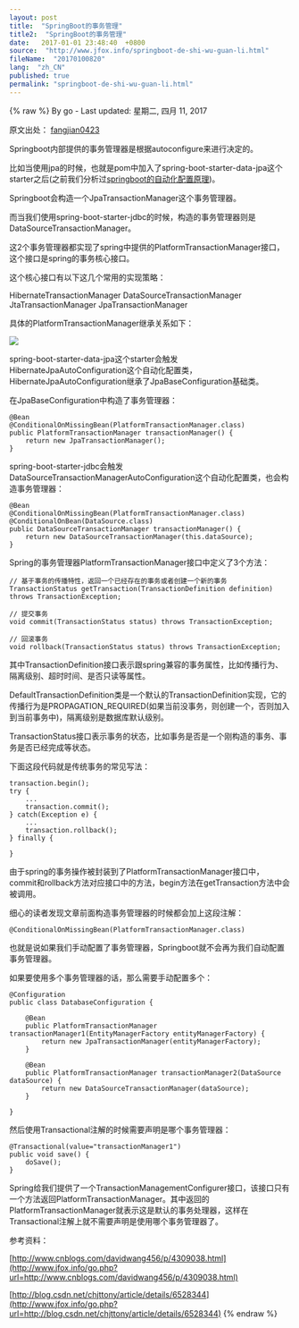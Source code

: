 ```yaml
---
layout: post
title:  "SpringBoot的事务管理"
title2:  "SpringBoot的事务管理"
date:   2017-01-01 23:48:40  +0800
source:  "http://www.jfox.info/springboot-de-shi-wu-guan-li.html"
fileName:  "20170100820"
lang:  "zh_CN"
published: true
permalink: "springboot-de-shi-wu-guan-li.html"
---
```

{% raw %}
By go - Last updated: 星期二, 四月 11, 2017

原文出处： [fangjian0423](http://www.jfox.info/go.php?url=http://fangjian0423.github.io/2016/10/07/springboot-transaction/)

Springboot内部提供的事务管理器是根据autoconfigure来进行决定的。

比如当使用jpa的时候，也就是pom中加入了spring-boot-starter-data-jpa这个starter之后(之前我们分析过[springboot的自动化配置原理](http://www.jfox.info/go.php?url=http://fangjian0423.github.io/2016/06/12/springboot-autoconfig-analysis/))。

Springboot会构造一个JpaTransactionManager这个事务管理器。

而当我们使用spring-boot-starter-jdbc的时候，构造的事务管理器则是DataSourceTransactionManager。

这2个事务管理器都实现了spring中提供的PlatformTransactionManager接口，这个接口是spring的事务核心接口。

这个核心接口有以下这几个常用的实现策略：

HibernateTransactionManager DataSourceTransactionManager JtaTransactionManager JpaTransactionManager

具体的PlatformTransactionManager继承关系如下：

[![](d5d1789.png)](/wp-content/uploads/2017/04/transactionmanager.png)

spring-boot-starter-data-jpa这个starter会触发HibernateJpaAutoConfiguration这个自动化配置类，HibernateJpaAutoConfiguration继承了JpaBaseConfiguration基础类。

在JpaBaseConfiguration中构造了事务管理器：

    @Bean
    @ConditionalOnMissingBean(PlatformTransactionManager.class)
    public PlatformTransactionManager transactionManager() {
        return new JpaTransactionManager();
    }

spring-boot-starter-jdbc会触发DataSourceTransactionManagerAutoConfiguration这个自动化配置类，也会构造事务管理器：

    @Bean
    @ConditionalOnMissingBean(PlatformTransactionManager.class)
    @ConditionalOnBean(DataSource.class)
    public DataSourceTransactionManager transactionManager() {
        return new DataSourceTransactionManager(this.dataSource);
    }

Spring的事务管理器PlatformTransactionManager接口中定义了3个方法：

    // 基于事务的传播特性，返回一个已经存在的事务或者创建一个新的事务
    TransactionStatus getTransaction(TransactionDefinition definition) throws TransactionException;
    
    // 提交事务
    void commit(TransactionStatus status) throws TransactionException;
    
    // 回滚事务
    void rollback(TransactionStatus status) throws TransactionException;

其中TransactionDefinition接口表示跟spring兼容的事务属性，比如传播行为、隔离级别、超时时间、是否只读等属性。

DefaultTransactionDefinition类是一个默认的TransactionDefinition实现，它的传播行为是PROPAGATION_REQUIRED(如果当前没事务，则创建一个，否则加入到当前事务中)，隔离级别是数据库默认级别。

TransactionStatus接口表示事务的状态，比如事务是否是一个刚构造的事务、事务是否已经完成等状态。

下面这段代码就是传统事务的常见写法：

    transaction.begin();
    try {
        ...
        transaction.commit();
    } catch(Exception e) {
        ...
        transaction.rollback();
    } finally {
    
    }

由于spring的事务操作被封装到了PlatformTransactionManager接口中，commit和rollback方法对应接口中的方法，begin方法在getTransaction方法中会被调用。

细心的读者发现文章前面构造事务管理器的时候都会加上这段注解：

    @ConditionalOnMissingBean(PlatformTransactionManager.class)

也就是说如果我们手动配置了事务管理器，Springboot就不会再为我们自动配置事务管理器。

如果要使用多个事务管理器的话，那么需要手动配置多个：

    @Configuration
    public class DatabaseConfiguration {
    
        @Bean
        public PlatformTransactionManager transactionManager1(EntityManagerFactory entityManagerFactory) {
            return new JpaTransactionManager(entityManagerFactory);
        }
    
        @Bean
        public PlatformTransactionManager transactionManager2(DataSource dataSource) {
            return new DataSourceTransactionManager(dataSource);
        }
    
    }

然后使用Transactional注解的时候需要声明是哪个事务管理器：

    @Transactional(value="transactionManager1")
    public void save() {
        doSave();
    }

Spring给我们提供了一个TransactionManagementConfigurer接口，该接口只有一个方法返回PlatformTransactionManager。其中返回的PlatformTransactionManager就表示这是默认的事务处理器，这样在Transactional注解上就不需要声明是使用哪个事务管理器了。

参考资料：

[http://www.cnblogs.com/davidwang456/p/4309038.html](http://www.jfox.info/go.php?url=http://www.cnblogs.com/davidwang456/p/4309038.html)

[http://blog.csdn.net/chjttony/article/details/6528344](http://www.jfox.info/go.php?url=http://blog.csdn.net/chjttony/article/details/6528344)
{% endraw %}